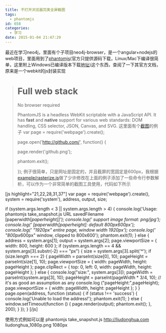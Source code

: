 ```yaml
---
title: 不打开浏览器完美全屏截图
tags:
  - phantomjs
id: 658
categories:
  - 学习
date: 2015-01-04 21:47:29
---
```


最近在学习neo4j，里面有个子项目neo4j-browser，是一个angular+nodejs的web项目，里面用到了[phantomjs](http://phantomjs.org/)(官方只提供源码下载，Linux/Mac下编译很简单，这里附上Windows已编译版本下载[地址](https://phantomjs.googlecode.com/files/phantomjs-1.9.2-windows.zip))这个东西，查阅了一下其官方文档，原来是一个webkit的js封装实现<!--more-->
> # Full web stack> 
> No browser required
> 
> PhantomJS is a headless WebKit scriptable with a JavaScript API. It has **fast** and **native** support for various web standards: DOM handling, CSS selector, JSON, Canvas, and SVG.
这里面有个[截图](http://phantomjs.org/screen-capture.html)的例子
> var page = require('webpage').create();> 
> page.open('http://github.com/', function() {> 
> page.render('github.png');> 
> phantom.exit();> 
> });
例子很简单，只是网址是固定的，并且截屏的宽固定是600px，我根据[example/rasterize.js](https://github.com/ariya/phantomjs/blob/master/examples/rasterize.js)做了少许修改在上面的例子添加了一些命令行参数解析，可以作为一个非常简单的截图工具使用，代码如下所示

[js highlight="21,22,28,31,37"]
var page = require('webpage').create(),
    system = require('system'),
    address, output, size;

if (system.args.length &lt; 3 || system.args.length &gt; 4) {
    console.log('Usage: phantomjs take_snapshot.js URL savedFilename [paperwidth[*paperheight]]');
    console.log('  support image format: png/jpg');
    console.log('  [paperwidth[*paperheight]: default 800px*600px');
    console.log('                                   &quot;1920px&quot; entire page, window width 1920px');
    console.log('                                   &quot;800px*600px&quot; window, clipped to 800x600');
    phantom.exit(1);
} else {
    address = system.args[1];
    output = system.args[2];
    page.viewportSize = { width: 800, height: 600 };
    if (system.args.length == 4 &amp;&amp; system.args[3].substr(-2) === &quot;px&quot;) {
        size = system.args[3].split('*');
        if (size.length === 2) {
            pageWidth = parseInt(size[0], 10);
            pageHeight = parseInt(size[1], 10);
            page.viewportSize = { width: pageWidth, height: pageHeight };
            page.clipRect = { top: 0, left: 0, width: pageWidth, height: pageHeight };
        } else {
            console.log(&quot;size:&quot;, system.args[3]);
            pageWidth = parseInt(system.args[3], 10);
            pageHeight = parseInt(pageWidth * 3/4, 10); // it's as good an assumption as any
            console.log (&quot;pageHeight:&quot;,pageHeight);
            page.viewportSize = { width: pageWidth, height: pageHeight };
        }
    }
    page.open(address, function (status) {
        if (status !== 'success') {
            console.log('Unable to load the address!');
            phantom.exit(1);
        } else {
            window.setTimeout(function () {
                page.render(output);
                phantom.exit();
            }, 200);
        }
    });
}
[/js]

使用方式例如可以是
phantomjs take_snapshot.js http://liudonghua.com liudonghua_1080p.png 1080px